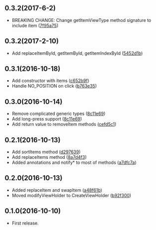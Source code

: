 ## 0.3.2(2017-6-2)

- BREAKING CHANGE: Change getItemViewType method signature to include item ([7f95a75](https://github.com/inloop/SimpleRecyclerAdapter/commit/7f95a75cb88e47917eb02dc2619d97283b1ce351))

## 0.3.2(2017-2-10)

- Add replaceItemById, getItemById, getItemIndexById ([5452d1b](https://github.com/inloop/SimpleRecyclerAdapter/commit/5452d1b5c8ec771bc9905526c87b9da858ddca45))

## 0.3.1(2016-10-18)

- Add constructor with items ([c652b9f](https://github.com/inloop/SimpleRecyclerAdapter/commit/c652b9fc36ae319e23aa9372a88e73234bc0e380))
- Handle NO_POSITION on click ([b763e35](https://github.com/inloop/SimpleRecyclerAdapter/commit/b763e35346feebee48de68357a6eff5b702696e7))

## 0.3.0(2016-10-14)

- Remove complicated generic types ([8c11e69](https://github.com/inloop/SimpleRecyclerAdapter/commit/8c11e6960d3ce076184c7a5028876d3105834b35))
- Add long-press support ([8c11e69](https://github.com/inloop/SimpleRecyclerAdapter/commit/8c11e6960d3ce076184c7a5028876d3105834b35))
- Add return value to removeItem methods ([cefd5c1](https://github.com/inloop/SimpleRecyclerAdapter/commit/cefd5c1ff6d538c90535b1f2f3480b03a5177108))

## 0.2.1(2016-10-13)

- Add sortItems method ([d297639](https://github.com/inloop/SimpleRecyclerAdapter/commit/d2976391296965f6706946806d67ea25eee7749c))
- Add replaceItems method ([8a7d4f3](https://github.com/inloop/SimpleRecyclerAdapter/commit/8a7d4f3bf81bf166775a1f3d2ce005bcad64234a))
- Added annotations and notify* to most of methods ([a7dfc7a](https://github.com/inloop/SimpleRecyclerAdapter/commit/a7dfc7aacae75ec47e5d2066d364ba090c58442d))

## 0.2.0(2016-10-13)

  - Added replaceItem and swapItem ([a48f61b](https://github.com/inloop/SimpleRecyclerAdapter/commit/a48f61b251aaf549308626a5032580cdeeb7b1ca))
  - Moved modifyViewHolder to CreateViewHolder ([b92f300](https://github.com/inloop/SimpleRecyclerAdapter/commit/b92f300cce9a29ad9411e4e592d6803d6fb6b93b)) 

## 0.1.0(2016-10-10)
  
  - First release.
